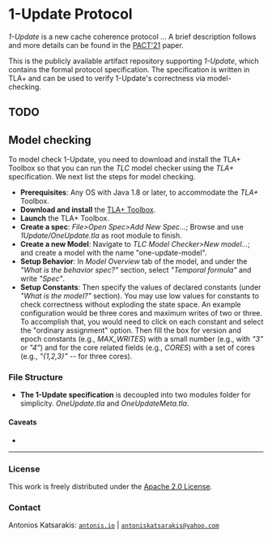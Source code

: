 # 1-Update Protocol

*1-Update* is a new cache coherence protocol ... A brief description follows and more details can be found in the [PACT'21](http://pact21.snu.ac.kr/) paper. 

This is the publicly available artifact repository supporting *1-Update*, which contains the formal protocol specification. The specification is written in TLA+ and can be used to verify 1-Update's correctness via model-checking.

TODO
---- 

## Model checking
To model check 1-Update, you need to download and install the TLA+ Toolbox so that you can run the *TLC* model checker using the *TLA+* specification. We next list the steps for model checking.
* __Prerequisites__: Any OS with Java 1.8 or later, to accommodate the *TLA+* Toolbox.
* __Download and install__ the [TLA+ Toolbox](https://lamport.azurewebsites.net/tla/toolbox.html).
* __Launch__ the TLA+ Toolbox.
* __Create a spec__: *File>Open Spec>Add New Spec...*; Browse and use *1Update/OneUpdate.tla* as root module to finish.
* __Create a new Model__: Navigate to *TLC Model Checker>New model...*; and create a model with the name "one-update-model".
* __Setup Behavior__: In *Model Overview* tab of the model, and under the *"What is the behavior spec?"* section, select *"Temporal formula"* and write *"Spec"*.
* __Setup Constants__: Then specify the values of declared constants (under *"What is the model?"* section). You may use low values for constants to check correctness without exploding the state space. An example configuration would be three cores and maximum writes of two or three. To accomplish that, you would need to click on each constant and select the "ordinary assignment" option. Then fill the box for version and epoch constants (e.g., *MAX_WRITES*) with a small number (e.g., with *"3"* or *"4"*) and for the core related fields (e.g., *CORES*) with a set of cores (e.g., *"{1,2,3}"* -- for three cores).

### File Structure
* __The 1-Update specification__ is decoupled into two modules folder for simplicity. *OneUpdate.tla* and *OneUpdateMeta.tla*.

#### Caveats 
* 

----
### License
This work is freely distributed under the [Apache 2.0 License](https://www.apache.org/licenses/LICENSE-2.0 "Apache 2.0").  

### Contact
 Antonios Katsarakis: <a href="http://antonis.io/" title="Personal webpage" target="_blank">`antonis.io`</a> |  [`antoniskatsarakis@yahoo.com`](mailto:antoniskatsarakis@yahoo.com?subject=[GitHub]%20Zeus%20Specification "Email")

